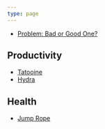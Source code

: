 ```yaml
---
type: page
---
```


- [Problem: Bad or Good One?](/general/problem-bad-or-good-one/)

## Productivity
- [Tatooine](/projects/tatooine/)
- [Hydra](/projects/hydra/)

## Health
- [Jump Rope](/general/sample/)